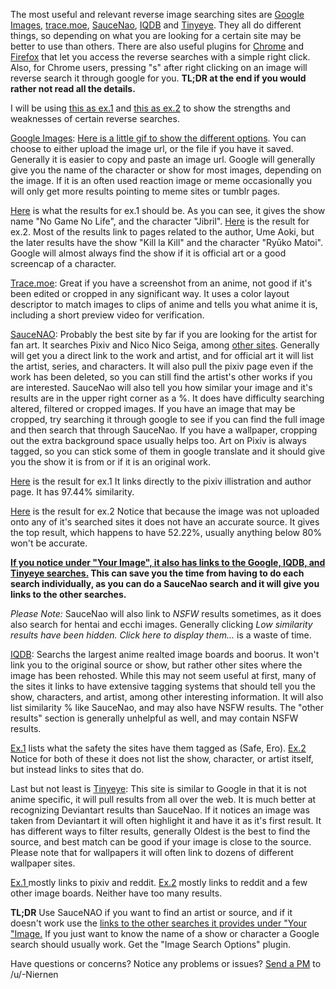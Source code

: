 The most useful and relevant reverse image searching sites are [Google Images](https://images.google.com/?gws_rd=ssl), [trace.moe](https://trace.moe/), [SauceNao](http://saucenao.com/), [IQDB](http://www.iqdb.org/) and [Tinyeye](https://www.tineye.com/). They all do different things, so depending on what you are looking for a certain site may be better to use than others. There are also useful plugins for [Chrome](https://chrome.google.com/webstore/detail/image-search-options/kljmejbpilkadikecejccebmccagifhl?hl=en) and [Firefox](https://addons.mozilla.org/EN-US/firefox/addon/image-search-options/) that let you access the reverse searches with a simple right click. Also, for Chrome users, pressing "s" after right clicking on an image will reverse search it through google for you. **TL;DR at the end if you would rather not read all the details.**

I will be using  [this as ex.1](http://cdn.awwni.me/nyg0.jpg) and [this as ex.2](http://i.imgur.com/33Q0kyn.jpg) to show the strengths and weaknesses of certain reverse searches. 

[Google Images](https://www.google.com/imghp?gws_rd=ssl): [Here is a little gif to show the different options](http://www.gfycat.com/HospitableDigitalIndianrhinoceros). You can choose to either upload the image url, or the file if you have it saved. Generally it is easier to copy and paste an image url. Google will generally give you the name of the character or show for most images, depending on the image. If it is an often used reaction image or meme occasionally you will only get more results pointing to meme sites or tumblr pages. 

[Here](http://goo.gl/2il2HY) is what the results for ex.1 should be. As you can see, it gives the show name "No Game No Life", and the character "Jibril". [Here](http://goo.gl/74CDC2) is the result for ex.2. Most of the results link to pages related to the author, Ume Aoki, but the later results have the show "Kill la Kill" and the character "Ryūko Matoi". Google will almost always find the show if it is official art or a good screencap of a character. 

[Trace.moe](https://trace.moe/): Great if you have a screenshot from an anime, not good if it's been edited or cropped in any significant way. It uses a color layout descriptor to match images to clips of anime and tells you what anime it is, including a short preview video for verification.

[SauceNAO](http://saucenao.com/): Probably the best site by far if you are looking for the artist for fan art. It searches Pixiv and Nico Nico Seiga, among [other sites](http://saucenao.com/status.html). Generally will get you a direct link to the work and artist, and for official art it will list the artist, series, and characters. It will also pull the pixiv page even if the work has been deleted, so you can still find the artist's other works if you are interested. SauceNao will also tell you how similar your image and it's results are in the upper right corner as a %. It does have difficulty searching altered, filtered or cropped images. If you have an image that may be cropped, try searching it through google to see if you can find the full image and then search that through SauceNao. If you have a wallpaper, cropping out the extra background space usually helps too. Art on Pixiv is always tagged, so you can stick some of them in google translate and it should give you the show it is from or if it is an original work. 

[Here](http://saucenao.com/search.php?db=999&url=http%3A%2F%2Fcdn.awwni.me%2Fnyg0.jpg) is the result for ex.1 It links directly to the pixiv illistration and author page. It has 97.44% similarity.

[Here](http://saucenao.com/search.php?db=999&url=http%3A%2F%2Fi.imgur.com%2F33Q0kyn.jpg) is the result for ex.2 Notice that because the image was not uploaded onto any of it's searched sites it does not have an accurate source. It gives the top result, which happens to have 52.22%, usually anything below 80% won't be accurate. 

**[If you notice under "Your Image", it also has links to the Google, IQDB, and Tinyeye searches.](http://i.imgur.com/CZcDahB.png) This can save you the time from having to do each search individually, as you can do a SauceNao search and it will give you links to the other searches.**

*Please Note:* SauceNao will also link to *NSFW* results sometimes, as it does also search for hentai and ecchi images. Generally clicking *Low similarity results have been hidden. Click here to display them...* is a waste of time. 

[IQDB](http://www.iqdb.org/): Searchs the largest anime realted image boards and boorus. It won't link you to the original source or show, but rather other sites where the image has been rehosted. While this may not seem useful at first, many of the sites it links to have extensive tagging systems that should tell you the show, characters, and artist, among other interesting information. It will also list similarity % like SauceNao, and may also have NSFW results. The "other results" section is generally unhelpful as well, and may contain NSFW results.

[Ex.1](http://iqdb.org/?url=http%3A%2F%2Fcdn.awwni.me%2Fnyg0.jpg)  lists what the safety the sites have them tagged as (Safe, Ero). [Ex.2](http://iqdb.org/?url=http%3A%2F%2Fi.imgur.com%2F33Q0kyn.jpg)  Notice for both of these it does not list the show, character, or artist itself, but instead links to sites that do. 

Last but not least is [Tinyeye](https://www.tineye.com/): This site is similar to Google in that it is not anime specific, it will pull results from all over the web. It is much better at recognizing Deviantart results than SauceNao. If it notices an image was taken from Deviantart it will often highlight it and have it as it's first result. It has different ways to filter results, generally Oldest is the best to find the source, and best match can be good if your image is close to the source. Please note that for wallpapers it will often link to dozens of different wallpaper sites. 

[Ex.1 ](http://tineye.com/search/32f7d2374df1797b321485b54bb674867d3fea9d/) mostly links to pixiv and reddit. [Ex.2](http://tineye.com/search/c5e1efb941fb16945e73447e5e47462e7e02f136/) mostly links to reddit and a few other image boards. Neither have too many results. 





**TL;DR** Use SauceNAO if you want to find an artist or source, and if it doesn't work use the [links to the other searches it provides under "Your "Image.](http://i.imgur.com/CZcDahB.png) If you just want to know the name of a show or character a Google search should usually work. Get the "Image Search Options" plugin.

Have questions or concerns? Notice any problems or issues? [Send a PM](http://www.reddit.com/message/compose/?to=-Niernen) to /u/-Niernen